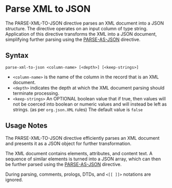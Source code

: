 # Parse XML to JSON

The PARSE-XML-TO-JSON directive parses an XML document into a JSON structure. The
directive operates on an input column of type string. Application of this directive
transforms the XML into a JSON document, simplifying further parsing using the
[PARSE-AS-JSON](parse-as-json.md) directive.


## Syntax
```
parse-xml-to-json <column-name> [<depth>] [<keep-strings>]
```

* `<column-name>` is the name of the column in the record that is an XML document.
* `<depth>` indicates the depth at which the XML document parsing should terminate processing.
* `<keep-strings>` An OPTIONAL boolean value that if true, then values will not be coerced into boolean or numeric values and will instead be left as strings. (as per `org.json.XML` rules)
 The default value is `false`


## Usage Notes

The PARSE-XML-TO-JSON directive efficiently parses an XML document and presents it as a
JSON object for further transformation.

The XML document contains elements, attributes, and content text. A sequence of similar
elements is turned into a JSON array, which can then be further parsed using the
[PARSE-AS-JSON](parse-as-json.md) directive.

During parsing, comments, prologs, DTDs, and `<[[ ]]>` notations are ignored.
